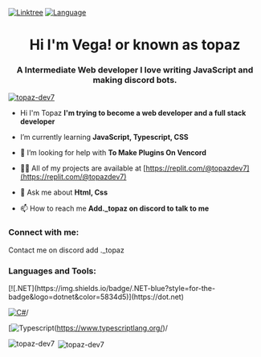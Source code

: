 [![Linktree](https://img.shields.io/badge/My-Linktree-blue.svg)](https://linktr.ee/topaz.dev)
[![Language](https://img.shields.io/badge/TypeScript-blue.svg)](https://github.com/microsoft/TypeScript)
<h1 align="center">Hi I'm Vega! or known as topaz</h1>
<h3 align="center">A Intermediate Web developer I love writing JavaScript and making discord bots.</h3>

<p align="left"> <a href="https://github.com/ryo-ma/github-profile-trophy"><img src="https://github-profile-trophy.vercel.app/?username=topaz-dev7" alt="topaz-dev7" /></a> </p>

- Hi I'm Topaz **I'm trying to become a web developer and a full stack developer**

- I’m currently learning **JavaScript, Typescript, CSS**

- 🤝 I’m looking for help with **To Make Plugins On Vencord**

- 👨‍💻 All of my projects are available at [https://replit.com/@topazdev7](https://replit.com/@topazdev7)

- 💬 Ask me about **Html, Css**

- 📫 How to reach me **Add._topaz on discord to talk to me**

<h3 align="left">Connect with me:</h3>
<p align="left">
  Contact me on discord add ._topaz
</p>

<h3 align="left">Languages and Tools:</h3>
[![.NET](https://img.shields.io/badge/.NET-blue?style=for-the-badge&logo=dotnet&color=5834d5)](https://dot.net)

[![C#](https://img.shields.io/badge/C%23-blue?style=for-the-badge&logo=csharp&color=5834d5)](https://learn.microsoft.com/en-us/dotnet/csharp/tour-of-csharp/)/

[![Typescript](https://img.shields.io/badge/Typescript-blue?style=for-the-badge&logo=typest&color=ADD8E6)(https://www.typescriptlang.org/)/

<p><img align="left" src="https://github-readme-stats.vercel.app/api/top-langs?username=topaz-dev7&show_icons=true&locale=en&layout=compact" alt="topaz-dev7" /></p>

<p>&nbsp;<img align="center" src="https://github-readme-stats.vercel.app/api?username=topaz-dev7&show_icons=true&locale=en" alt="topaz-dev7" /></p>


